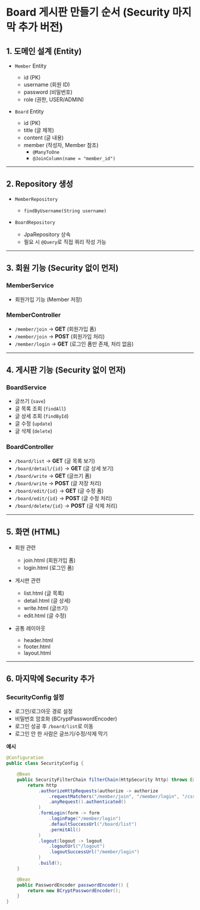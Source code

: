 # Board 게시판 만들기 순서 (Security 마지막 추가 버전)

## 1. 도메인 설계 (Entity)

- `Member` Entity
  - id (PK)
  - username (회원 ID)
  - password (비밀번호)
  - role (권한, USER/ADMIN)

- `Board` Entity
  - id (PK)
  - title (글 제목)
  - content (글 내용)
  - member (작성자, Member 참조)
    - `@ManyToOne`
    - `@JoinColumn(name = "member_id")`

---

## 2. Repository 생성

- `MemberRepository`
  - `findByUsername(String username)`

- `BoardRepository`
  - JpaRepository 상속
  - 필요 시 `@Query`로 직접 쿼리 작성 가능

---

## 3. 회원 기능 (Security 없이 먼저)

### MemberService
- 회원가입 기능 (Member 저장)

### MemberController
- `/member/join` → **GET** (회원가입 폼)
- `/member/join` → **POST** (회원가입 처리)
- `/member/login` → **GET** (로그인 폼만 존재, 처리 없음)

---

## 4. 게시판 기능 (Security 없이 먼저)

### BoardService
- 글쓰기 (`save`)
- 글 목록 조회 (`findAll`)
- 글 상세 조회 (`findById`)
- 글 수정 (`update`)
- 글 삭제 (`delete`)

### BoardController
- `/board/list` → **GET** (글 목록 보기)
- `/board/detail/{id}` → **GET** (글 상세 보기)
- `/board/write` → **GET** (글쓰기 폼)
- `/board/write` → **POST** (글 저장 처리)
- `/board/edit/{id}` → **GET** (글 수정 폼)
- `/board/edit/{id}` → **POST** (글 수정 처리)
- `/board/delete/{id}` → **POST** (글 삭제 처리)

---

## 5. 화면 (HTML)

- 회원 관련
  - join.html (회원가입 폼)
  - login.html (로그인 폼)

- 게시판 관련
  - list.html (글 목록)
  - detail.html (글 상세)
  - write.html (글쓰기)
  - edit.html (글 수정)

- 공통 레이아웃
  - header.html
  - footer.html
  - layout.html

---

## 6. 마지막에 Security 추가

### SecurityConfig 설정
- 로그인/로그아웃 경로 설정
- 비밀번호 암호화 (BCryptPasswordEncoder)
- 로그인 성공 후 `/board/list`로 이동
- 로그인 안 한 사람은 글쓰기/수정/삭제 막기

**예시**
```java
@Configuration
public class SecurityConfig {

    @Bean
    public SecurityFilterChain filterChain(HttpSecurity http) throws Exception {
        return http
            .authorizeHttpRequests(authorize -> authorize
                .requestMatchers("/member/join", "/member/login", "/css/**", "/js/**").permitAll()
                .anyRequest().authenticated()
            )
            .formLogin(form -> form
                .loginPage("/member/login")
                .defaultSuccessUrl("/board/list")
                .permitAll()
            )
            .logout(logout -> logout
                .logoutUrl("/logout")
                .logoutSuccessUrl("/member/login")
            )
            .build();
    }

    @Bean
    public PasswordEncoder passwordEncoder() {
        return new BCryptPasswordEncoder();
    }
}
